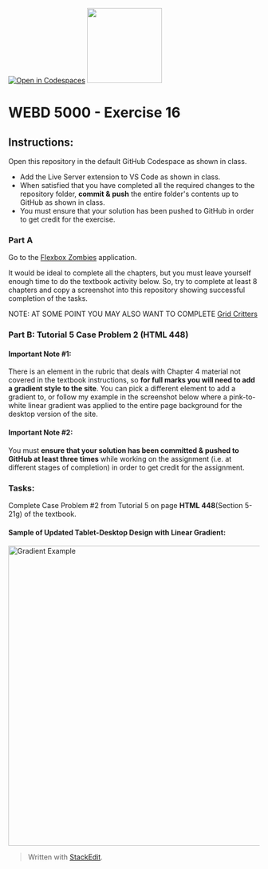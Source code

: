 [![Open in Codespaces](https://classroom.github.com/assets/launch-codespace-7f7980b617ed060a017424585567c406b6ee15c891e84e1186181d67ecf80aa0.svg)](https://classroom.github.com/open-in-codespaces?assignment_repo_id=12329803)
<img width="150px" src="https://www.nscc.ca/img/aboutnscc/visual-identity-guidelines/artwork/nscc-jpeg.jpg" >  
  

# WEBD 5000 - Exercise 16

 ## Instructions:  

Open this repository in the default GitHub Codespace as shown in class.
- Add the Live Server extension to VS Code as shown in class.
- When satisfied that you have completed all the required changes to the repository folder, **commit & push** the entire folder's contents up to GitHub as shown in class. 
- You must ensure that your solution has been pushed to GitHub in order to get credit for the exercise.  

### Part A

Go to the [Flexbox Zombies](https://mastery.games/flexboxzombies/) application.

It would be ideal to complete all the chapters, but you must leave yourself enough time to do the textbook activity below. So, try to complete at least 8 chapters and copy a screenshot into this repository showing successful completion of the tasks.

NOTE: AT SOME POINT YOU MAY ALSO WANT TO COMPLETE [Grid Critters](https://gridcritters.com/)

### Part B: Tutorial 5 Case Problem 2 (HTML 448)

#### Important Note #1: 
There is an element in the rubric that deals with Chapter 4 material not covered in the textbook instructions, so **for full marks you will need to add a gradient style to the site**. You can pick a different element to add a gradient to, or follow my example in the screenshot below where a pink-to-white linear gradient was applied to the entire page background for the desktop version of the site.


####  Important Note #2: 

You must **ensure that your solution has been committed & pushed to GitHub at least three times** while working on the assignment (i.e. at different stages of completion) in order to get credit for the assignment.  

### Tasks:  

Complete Case Problem #2 from Tutorial 5 on page **HTML 448**(Section 5-21g) of the textbook.

#### Sample of Updated Tablet-Desktop Design with Linear Gradient:

 <img width="600px" src="https://webd1000.netlify.app/assign4-example.png" alt="Gradient Example" >

> Written with [StackEdit](https://stackedit.io/).  
